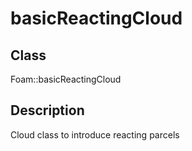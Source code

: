 # basicReactingCloud 
## Class
Foam::basicReactingCloud

## Description
Cloud class to introduce reacting parcels

